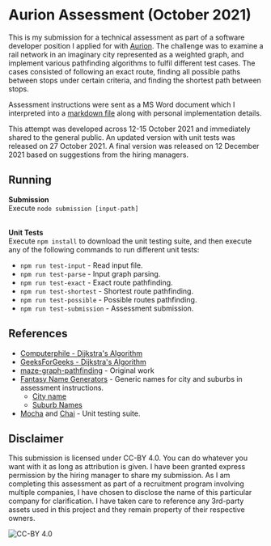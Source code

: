 # Aurion Assessment (October 2021)

This is my submission for a technical assessment as part of a software developer position I applied for with [Aurion](https://aurion.com/). The challenge was to examine a rail network in an imaginary city represented as a weighted graph, and implement various pathfinding algorithms to fulfil different test cases. The cases consisted of following an exact route, finding all possible paths between stops under certain criteria, and finding the shortest path between stops.

Assessment instructions were sent as a MS Word document which I interpreted into a [markdown file](./instructions.md) along with personal implementation details.

This attempt was developed across 12-15 October 2021 and immediately shared to the general public. An updated version with unit tests was released on 27 October 2021. A final version was released on 12 December 2021 based on suggestions from the hiring managers.


## Running

**Submission**  
Execute `node submission [input-path]`

\
**Unit Tests**  
Execute `npm install` to download the unit testing suite, and then execute any of the following commands to run different unit tests:

* `npm run test-input` - Read input file.
* `npm run test-parse` - Input graph parsing.
* `npm run test-exact` - Exact route pathfinding.
* `npm run test-shortest` - Shortest route pathfinding.
* `npm run test-possible` - Possible routes pathfinding.
* `npm run test-submission` - Assessment submission.


## References

* [Computerphile - Dijkstra's Algorithm](https://www.youtube.com/watch?v=GazC3A4OQTE)
* [GeeksForGeeks - Dijkstra's Algorithm](https://www.geeksforgeeks.org/dijkstras-shortest-path-algorithm-greedy-algo-7/)
* [maze-graph-pathfinding](https://github.com/tjohnston-softdev/maze-graph-pathfinding) - Original work
* [Fantasy Name Generators](https://www.fantasynamegenerators.com/) - Generic names for city and suburbs in assessment instructions.
	* [City name](https://www.fantasynamegenerators.com/city-names.php)
	* [Suburb Names](https://www.fantasynamegenerators.com/city-district-names.php)
* [Mocha](https://mochajs.org/) and [Chai](https://www.chaijs.com/) - Unit testing suite.


## Disclaimer

This submission is licensed under CC-BY 4.0. You can do whatever you want with it as long as attribution is given. I have been granted express permission by the hiring manager to share my submission. As I am completing this assessment as part of a recruitment program involving multiple companies, I have chosen to disclose the name of this particular company for clarification. I have taken care to reference any 3rd-party assets used in this project and they remain property of their respective owners.

![CC-BY 4.0](https://i.creativecommons.org/l/by/4.0/88x31.png)

